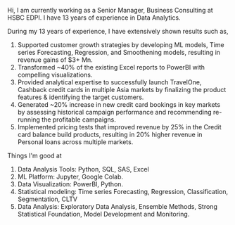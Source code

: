 Hi,
I am currently working as a Senior Manager, Business Consulting at HSBC EDPI. I have 13 years of experience in Data Analytics.

During my 13 years of experience, I have extensively shown results such as,
1) Supported customer growth strategies by developing ML models, Time series Forecasting, Regression, and Smoothening models, resulting in revenue gains of $3+ Mn.
2) Transformed ~40% of the existing Excel reports to PowerBI with compelling visualizations.
3) Provided analytical expertise to successfully launch TravelOne, Cashback credit cards in multiple Asia markets by finalizing the product features & identifying the target customers.
4) Generated ~20% increase in new credit card bookings in key markets by assessing historical campaign performance and recommending re-running the profitable campaigns.
5) Implemented pricing tests that improved revenue by 25% in the Credit card balance build products, resulting in 20% higher revenue in Personal loans across multiple markets.
  
Things I'm good at

1) Data Analysis Tools: Python, SQL, SAS, Excel
2) ML Platform: Jupyter, Google Colab.
3) Data Visualization: PowerBI, Python.
4) Statistical modeling: Time series Forecasting, Regression, Classification, Segmentation, CLTV
5) Data Analysis: Exploratory Data Analysis, Ensemble Methods, Strong Statistical Foundation, Model Development and Monitoring.
